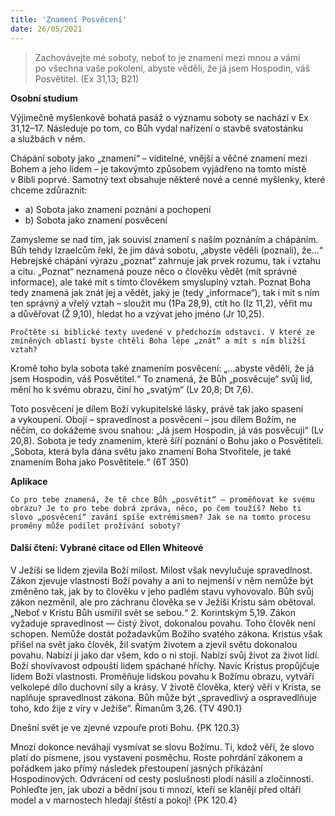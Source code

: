 ```yaml
---
title: 'Znamení Posvěcení'
date: 26/05/2021
---
```


> <p></p>
> Zachovávejte mé soboty, neboť to je znamení mezi mnou a vámi po všechna vaše pokolení, abyste věděli, že já jsem Hospodin, váš Posvětitel. (Ex 31,13; B21)

**Osobní studium**

Výjimečně myšlenkově bohatá pasáž o významu soboty se nachází v Ex 31,12–17. Následuje po tom, co Bůh vydal nařízení o stavbě svatostánku a službách v něm.

Chápání soboty jako „znamení“ – viditelné, vnější a věčné znamení mezi Bohem a jeho lidem – je takovýmto způsobem vyjádřeno na tomto místě v Bibli poprvé. Samotný text obsahuje některé nové a cenné myšlenky, které chceme zdůraznit:

- a) 	Sobota jako znamení poznání a pochopení
- b) 	Sobota jako znamení posvěcení

Zamysleme se nad tím, jak souvisí znamení s naším poznáním a chápáním. Bůh tehdy Izraelcům řekl, že jim dává sobotu, „abyste věděli (poznali), že…“ Hebrejské chápání výrazu „poznat“ zahrnuje jak prvek rozumu, tak i vztahu a citu. „Poznat“ neznamená pouze něco o člověku vědět (mít správné informace), ale také mít s tímto člověkem smysluplný vztah. Poznat Boha tedy znamená jak znát jej a vědět, jaký je (tedy „informace“), tak i mít s ním ten správný a vřelý vztah – sloužit mu (1Pa 28,9), ctít ho (Iz 11,2), věřit mu a důvěřovat (Ž 9,10), hledat ho a vzývat jeho jméno (Jr 10,25).

`Pročtěte si biblické texty uvedené v předchozím odstavci. V které ze zmíněných oblastí byste chtěli Boha lépe „znát“ a mít s ním bližší vztah?`

Kromě toho byla sobota také znamením posvěcení: „…abyste věděli, že já jsem Hospodin, váš Posvětitel.“ To znamená, že Bůh „posvěcuje“ svůj lid, mění ho k svému obrazu, činí ho „svatým“ (Lv 20,8; Dt 7,6).

Toto posvěcení je dílem Boží vykupitelské lásky, právě tak jako spasení a vykoupení. Obojí – spravedlnost a posvěcení – jsou dílem Božím, ne něčím, co dokážeme svou snahou: „Já jsem Hospodin, já vás posvěcuji“ (Lv 20,8). Sobota je tedy znamením, které šíří poznání o Bohu jako o Posvětiteli. „Sobota, která byla dána světu jako znamení Boha Stvořitele, je také znamením Boha jako Posvětitele.“ (6T 350)

**Aplikace**

`Co pro tebe znamená, že tě chce Bůh „posvětit“ – proměňovat ke svému obrazu? Je to pro tebe dobrá zpráva, něco, po čem toužíš? Nebo ti slovo „posvěcení“ zavání spíše extrémismem? Jak se na tomto procesu proměny může podílet prožívání soboty?`

#### Další čtení: Vybrané citace od Ellen Whiteové

V Ježíši se lidem zjevila Boží milost. Milost však nevylučuje spravedlnost. Zákon zjevuje vlastnosti Boží povahy a ani to nejmenší v něm nemůže být změněno tak, jak by to člověku v jeho padlém stavu vyhovovalo. Bůh svůj zákon nezměnil, ale pro záchranu člověka se v Ježíši Kristu sám obětoval. „Neboť v Kristu Bůh usmířil svět se sebou.“ 2. Korintským 5,19. Zákon vyžaduje spravedlnost — čistý život, dokonalou povahu. Toho člověk není schopen. Nemůže dostát požadavkům Božího svatého zákona. Kristus však přišel na svět jako člověk, žil svatým životem a zjevil světu dokonalou povahu. Nabízí ji jako dar všem, kdo o ni stojí. Nabízí svůj život za život lidí. Boží shovívavost odpouští lidem spáchané hříchy. Navíc Kristus propůjčuje lidem Boží vlastnosti. Proměňuje lidskou povahu k Božímu obrazu, vytváří velkolepé dílo duchovní síly a krásy. V životě člověka, který věří v Krista, se naplňuje spravedlnost zákona. Bůh může být „spravedlivý a ospravedlňuje toho, kdo žije z víry v Ježíše“. Římanům 3,26. {TV 490.1}

Dnešní svět je ve zjevné vzpouře proti Bohu. {PK 120.3}

Mnozí dokonce neváhají vysmívat se slovu Božímu. Ti, kdož věří, že slovo platí do písmene, jsou vystaveni posměchu. Roste pohrdání zákonem a pořádkem jako přímý následek přestoupení jasných přikázání Hospodinových. Odvrácení od cesty poslušnosti plodí násilí a zločinnosti. Pohleďte jen, jak ubozí a bědní jsou ti mnozí, kteří se klanějí před oltáři model a v marnostech hledají štěstí a pokoj! {PK 120.4}